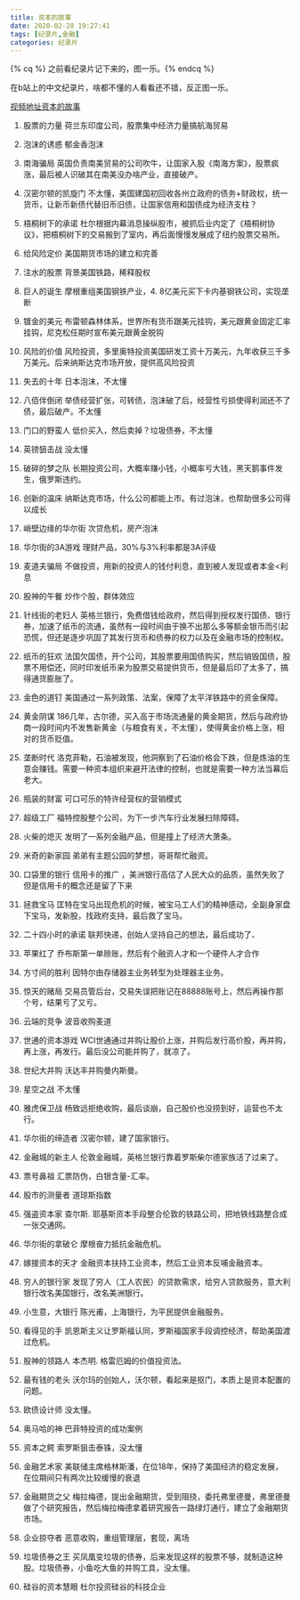 ```yaml
---
title: 资本的故事
date: 2020-02-28 19:27:41
tags: [纪录片,金融]
categories: 纪录片
---
```

{% cq %} 之前看纪录片记下来的，图一乐。{% endcq %}
<!-- more-->

在b站上的中文纪录片，啥都不懂的人看看还不错，反正图一乐。

[视频地址资本的故事](https://www.bilibili.com/video/av19258366?from=search&seid=11008308852088457616)

1. 股票的力量
荷兰东印度公司，股票集中经济力量搞航海贸易

2. 泡沫的诱惑
郁金香泡沫

3. 南海骗局
英国负责南美贸易的公司吹牛，让国家入股《南海方案》，股票疯涨，最后被人识破其在南美没办啥产业，直接破产。

4. 汉密尔顿的凯旋门
不太懂，美国建国初回收各州立政府的债务+财政权，统一货币，让新币新债代替旧币旧债，让国家信用和国债成为经济支柱？

5. 梧桐树下的承诺
杜尔根据内幕消息操纵股市，被抓后业内定了《梧桐树协议》，把梧桐树下的交易搬到了室内，再后面慢慢发展成了纽约股票交易所。

6. 给风险定价
美国期货市场的建立和完善

7. 注水的股票
背景美国铁路，稀释股权

8. 巨人的诞生
摩根重组美国钢铁产业，4. 8亿美元买下卡内基钢铁公司，实现垄断

9. 镀金的美元
布雷顿森林体系，世界所有货币跟美元挂钩，美元跟黄金固定汇率挂钩，尼克松任期时宣布美元跟黄金脱钩

10. 风险的价值
风险投资，多里奥特投资美国研发工资十万美元，九年收获三千多万美元。后来纳斯达克市场开放，提供高风险投资

11. 失去的十年
日本泡沫，不太懂

12. 八佰伴倒闭
 举债经营扩张，可转债，泡沫破了后，经营性亏损使得利润还不了债，最后破产。不太懂

13. 门口的野蛮人
 低价买入，然后卖掉？垃圾债券，不太懂

14. 英镑狙击战
 没太懂

15. 破碎的梦之队
长期投资公司，大概率赚小钱，小概率亏大钱，黑天鹅事件发生，俄罗斯违约。

16. 创新的温床
  纳斯达克市场，什么公司都能上市。有过泡沫，也帮助很多公司得以成长

17. 峭壁边缘的华尔街
次贷危机，房产泡沫

18. 华尔街的3A游戏
理财产品，30%与3%利率都是3A评级

19. 麦道夫骗局
不做投资，用新的投资人的钱付利息，直到被人发现或者本金<利息

20. 股神的午餐
炒作个股，群体效应

21. 针线街的老妇人
英格兰银行，免费借钱给政府，然后得到授权发行国债、银行券，加速了纸币的流通，虽然有一段时间由于换不出那么多等额金银币而引起恐慌，但还是逐步巩固了其发行货币和债券的权力以及在金融市场的控制权。

22. 纸币的狂欢
法国欠国债，开个公司，其股票要用国债购买，然后销毁国债，股票不用偿还，同时印发纸币来为股票交易提供货币，但是最后印了太多了，搞得通货膨胀了。

23. 金色的道钉
 美国通过一系列政策、法案，保障了太平洋铁路中的资金保障。

24. 黄金阴谋
186几年，古尔德，买入高于市场流通量的黄金期货，然后与政府协商一段时间内不发售新黄金（与粮食有关，不太懂），使得黄金价格上涨，相对的货币贬值。

25. 垄断时代
洛克菲勒，石油被发现，他洞察到了石油价格会下跌，但是炼油的生意会赚钱。需要一种资本组织来避开法律的控制，也就是需要一种方法当幕后老大。

26. 瓶装的财富
可口可乐的特许经营权的营销模式

27. 超级工厂
福特控股整个公司，为下一步汽车行业发展扫除障碍。

28. 火柴的熄灭
发明了一系列金融产品，但是撞上了经济大萧条。

29. 米奇的新家园
弟弟有主题公园的梦想，哥哥帮忙融资。

30. 口袋里的银行
信用卡的推广 ，美洲银行高估了人民大众的品质，虽然失败了但是信用卡的概念还是留了下来

31. 拯救宝马
匡特在宝马出现危机的时候，被宝马工人们的精神感动，全副身家盘下宝马，发新股，找政府支持，最后救了宝马。

32. 二十四小时的承诺
联邦快递，创始人坚持自己的想法，最后成功了、

33. 苹果红了
乔布斯第一单赊账，然后有个融资人才和一个硬件人才合作

34. 方寸间的胜利
 因特尔由存储器主业务转型为处理器主业务。

35. 惊天的赌局
交易员管后台，交易失误把账记在88888账号上，然后再操作那个号，结果亏了又亏。

36. 云端的竞争
 波音收购麦道

37. 世通的资本游戏
 WCI世通通过并购让股价上涨，并购后发行高价股，再并购，再上涨，再发行。最后没公司能并购了，就凉了。

38. 世纪大并购
 沃达丰并购曼内斯曼。

39. 星空之战
不太懂

40. 雅虎保卫战
杨致远拒绝收购，最后谈崩，自己股价也没捞到好，运营也不太行。

41. 华尔街的缔造者
汉密尔顿，建了国家银行。

42. 金融城的新主人
伦敦金融城，英格兰银行靠着罗斯柴尔德家族活了过来了。

43. 票号鼻祖
汇票防伪，白银含量-汇率。

44. 股市的测量者
道琼斯指数

45. 强盗资本家
查尔斯. 耶基斯资本手段整合伦敦的铁路公司，把地铁线路整合成一张交通网。

46. 华尔街的拿破仑
摩根奋力抵抗金融危机。

47. 嫁接资本的天才
金融资本扶持工业资本，然后工业资本反哺金融资本。

48. 穷人的银行家
发现了穷人（工人农民）的贷款需求，给穷人贷款服务，意大利银行改名美国银行，改名美洲银行。

49. 小生意，大银行
 陈光甫，上海银行，为平民提供金融服务。

50. 看得见的手
凯恩斯主义让罗斯福认同，罗斯福国家手段调控经济，帮助美国渡过危机。

51. 股神的领路人
本杰明. 格雷厄姆的价值投资法。

52. 最有钱的老头
沃尔玛的创始人，沃尔顿，看起来是抠门，本质上是资本配置的问题。

53. 欧债设计师
没太懂。

54. 奥马哈的神
巴菲特投资的成功案例

55. 资本之鳄
索罗斯狙击泰铢，没太懂

56. 金融艺术家
 美联储主席格林斯潘，在位18年，保持了美国经济的稳定发展，在位期间只有两次比较缓慢的衰退

57. 金融期货之父
梅拉梅德，提出金融期货，受到阻挠，委托弗里德曼，弗里德曼做了个研究报告，然后梅拉梅德拿着研究报告一路绿灯通行，建立了金融期货市场。

58. 企业掠夺者
恶意收购，重组管理层，套现，离场

59. 垃圾债券之王
买凤凰变垃圾的债券，后来发现这样的股票不够，就制造这种股。垃圾债券，小鱼吃大鱼的并购工具，没太懂。

60. 硅谷的资本慧眼
杜尔投资硅谷的科技企业

